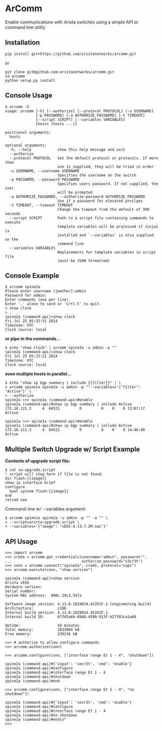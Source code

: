 ArComm
======

Enable communications with Arista switches using a simple API or command line
utility

Installation
------------

    pip install git+https://github.com/aristanetworks/arcomm.git

or

    git clone git@github.com:aristanetworks/arcomm.git
    cd arcomm
    python setup.py install

Console Usage
-------------

    $ arcomm -h
    usage: arcomm [-h] [--authorize] [--protocol PROTOCOL] [-u USERNAME]
                  [-p PASSWORD] [-a AUTHORIZE_PASSWORD] [-t TIMEOUT]
                  [--script SCRIPT] [--variables VARIABLES]
                  [hosts [hosts ...]]

    positional arguments:
      hosts

    optional arguments:
      -h, --help            show this help message and exit
      --authorize
      --protocol PROTOCOL   Set the default protocol or protocols. If more than
                            one is supplied, they will be tried in order
      -u USERNAME, --username USERNAME
                            Specifies the username on the switch
      -p PASSWORD, --password PASSWORD
                            Specifies users password. If not supplied, the user
                            will be prompted
      -a AUTHORIZE_PASSWORD, --authorize-password AUTHORIZE_PASSWORD
                            Use if a password for elevated prvilges
      -t TIMEOUT, --timeout TIMEOUT
                            Change the timeout from the default of 300 seconds
      --script SCRIPT       Path to a script file containing commands to execute
                            template variables will be processed if Jinja2 is
                            installed and `--variables` is also supplied on the
                            command line
      --variables VARIABLES
                            Replacements for template variables in script file
                            (must be JSON formatted)

Console Example
---------------

    $ arcomm spine2a
    Please enter username [jmather]:admin
    Password for admin:
    Enter commands (one per line).
    Enter '.' alone to send or 'Crtl-C' to quit.
    > show clock
    > .
    spine2a (command-api)>show clock
    Fri Jul 25 05:32:51 2014
    Timezone: UTC
    Clock source: local

**or pipe in the commands...**

    $ echo "show clock" | arcomm spine2a -u admin -p ""
    spine2a (command-api)>show clock
    Fri Jul 25 05:33:21 2014
    Timezone: UTC
    Clock source: local

**even multiple hosts in parallel...**

    $ echo "show ip bgp summary | include {{filter}}" | \
    > arcomm spine1a spine2a -u admin -p ""--variables='{"filter": "Active"}' \
    > --authorize
    spine2a >>> spine2a (command-api)#enable
    spine2a (command-api)#show ip bgp summary | include Active
    172.16.121.3     4  64521         0         0    0    0 13:07:17 Active

    spine1a >>> spine1a (command-api)#enable
    spine1a (command-api)#show ip bgp summary | include Active
    172.16.111.3     4  64521         0         0    0    0 14:46:48 Active

Multiple Switch Upgrade w/ Script Example
------------------------------------------

**Contents of upgrade script file:**

    $ cat sw-upgrade.script
    ! script will stop here if file is not found.
    dir flash:{{image}}
    show ip interface brief
    configure
      boot system flash:{{image}}
    end
    reload now

Command-line w/ --variables argument:

    $ arcomm spine1a spine2a -u admin -p "" -a "" \
    > --script=arista-upgrade.script \
    > --variables='{"image": "vEOS-4.13.7.2M.swi"}'


API Usage
---------

    >>> import arcomm
    >>> creds = arcomm.get_credentials(username="admin", password="",
    ...                                authorize_password="s3cr3t")
    >>> conn = arcomm.connect("spine2a", creds, protocol="capi")
    >>> arcomm.execute(conn, "show version")

    spine2a (command-api)>show version
    Arista vEOS
    Hardware version:
    Serial number:
    System MAC address:  000c.29c3.547a

    Software image version: 4.13.0-1829814.41351F.1 (engineering build)
    Architecture:           i386
    Internal build version: 4.13.0-1829814.41351F.1
    Internal build ID:      677d5a6b-0948-4590-913f-b27f83ca1a60

    Uptime:                 44 minutes
    Total memory:           2033084 kB
    Free memory:            239136 kB

    >>> # authorize to allow configure commands
    >>> arcomm.authorize(conn)

    >>> arcomm.configure(conn, ["interface range Et 1 - 4", "shutdown"])

    spine2a (command-api)#{'input': 'secr3t', 'cmd': 'enable'}
    spine2a (command-api)#configure
    spine2a (command-api)#interface range Et 1 - 4
    spine2a (command-api)#shutdown
    spine2a (command-api)#end

    >>> arcomm.configure(conn, ["interface range Et 1 - 4", "no shutdown"])

    spine2a (command-api)#{'input': 'secr3t', 'cmd': 'enable'}
    spine2a (command-api)#configure
    spine2a (command-api)#interface range Et 1 - 4
    spine2a (command-api)#no shutdown
    spine2a (command-api)#end\n"
    >>>


